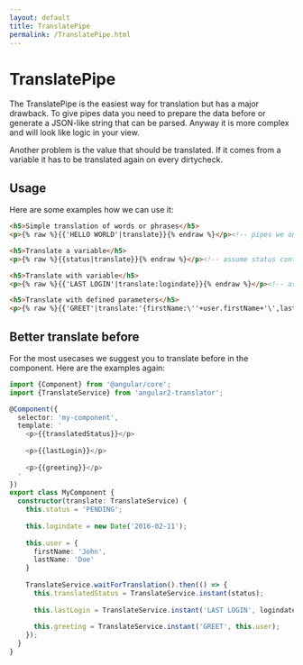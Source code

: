 ```yaml
---
layout: default
title: TranslatePipe
permalink: /TranslatePipe.html
---
```

# TranslatePipe

The TranslatePipe is the easiest way for translation but has a major drawback. To give pipes data you need to prepare
the data before or generate a JSON-like string that can be parsed. Anyway it is more complex and will look like
logic in your view.

Another problem is the value that should be translated. If it comes from a variable it has to be translated again on 
every dirtycheck.

## Usage

Here are some examples how we can use it:
```html
<h5>Simple translation of words or phrases</h5>
<p>{% raw %}{{'HELLO WORLD'|translate}}{% endraw %}</p><!-- pipes we only suggest for this simple usage -->

<h5>Translate a variable</h5>
<p>{% raw %}{{status|translate}}{% endraw %}</p><!-- assume status contains 'PENDING' or 'DONE' or something translatable -->

<h5>Translate with variable</h5>
<p>{% raw %}{{'LAST LOGIN'|translate:logindate}}{% endraw %}</p><!-- assume logindate contains a Date object -->

<h5>Translate with defined parameters</h5>
<p>{% raw %}{{'GREET'|translate:'{firstName:\''+user.firstName+'\',lastName:\''+user.lastName+'\'}'}}{% endraw %}</p><!-- most unreadable case -->
```

## Better translate before

For the most usecases we suggest you to translate before in the component. Here are the examples again:

```ts
import {Component} from '@angular/core';
import {TranslateService} from 'angular2-translator';

@Component({
  selector: 'my-component',
  template: '
    <p>{{translatedStatus}}</p>
    
    <p>{{lastLogin}}</p>
    
    <p>{{greeting}}</p>
  '
})
export class MyComponent {
  constructor(translate: TranslateService) {
    this.status = 'PENDING';
    
    this.logindate = new Date('2016-02-11');
    
    this.user = {
      firstName: 'John',
      lastName: 'Doe'
    }
    
    TranslateService.waitForTranslation().then(() => {
      this.translatedStatus = TranslateService.instant(status);
      
      this.lastLogin = TranslateService.instant('LAST LOGIN', logindate);
      
      this.greeting = TranslateService.instant('GREET', this.user);
    });
  }
}
```
